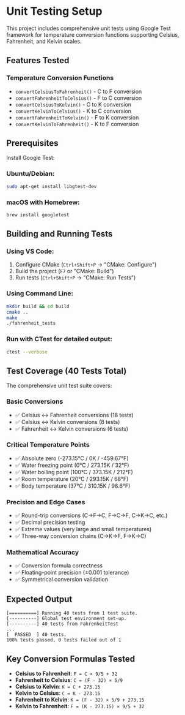 # Unit Testing Setup

This project includes comprehensive unit tests using Google Test framework for temperature conversion functions supporting Celsius, Fahrenheit, and Kelvin scales.

## Features Tested

### Temperature Conversion Functions
- `convertCelsiusToFahrenheit()` - C to F conversion
- `convertFahrenheitToCelsius()` - F to C conversion  
- `convertCelsiusToKelvin()` - C to K conversion
- `convertKelvinToCelsius()` - K to C conversion
- `convertFahrenheitToKelvin()` - F to K conversion
- `convertKelvinToFahrenheit()` - K to F conversion

## Prerequisites

Install Google Test:

### Ubuntu/Debian:
```bash
sudo apt-get install libgtest-dev
```

### macOS with Homebrew:
```bash
brew install googletest
```

## Building and Running Tests

### Using VS Code:
1. Configure CMake (`Ctrl+Shift+P` → "CMake: Configure")
2. Build the project (`F7` or "CMake: Build")
3. Run tests (`Ctrl+Shift+P` → "CMake: Run Tests")

### Using Command Line:
```bash
mkdir build && cd build
cmake ..
make
./fahrenheit_tests
```

### Run with CTest for detailed output:
```bash
ctest --verbose
```

## Test Coverage (40 Tests Total)

The comprehensive unit test suite covers:

### Basic Conversions
- ✅ Celsius ↔ Fahrenheit conversions (18 tests)
- ✅ Celsius ↔ Kelvin conversions (8 tests)  
- ✅ Fahrenheit ↔ Kelvin conversions (6 tests)

### Critical Temperature Points
- ✅ Absolute zero (-273.15°C / 0K / -459.67°F)
- ✅ Water freezing point (0°C / 273.15K / 32°F)
- ✅ Water boiling point (100°C / 373.15K / 212°F)
- ✅ Room temperature (20°C / 293.15K / 68°F)
- ✅ Body temperature (37°C / 310.15K / 98.6°F)

### Precision and Edge Cases
- ✅ Round-trip conversions (C→F→C, F→C→F, C→K→C, etc.)
- ✅ Decimal precision testing
- ✅ Extreme values (very large and small temperatures)
- ✅ Three-way conversion chains (C→K→F, F→K→C)

### Mathematical Accuracy
- ✅ Conversion formula correctness
- ✅ Floating-point precision (±0.001 tolerance)
- ✅ Symmetrical conversion validation

## Expected Output
```
[==========] Running 40 tests from 1 test suite.
[----------] Global test environment set-up.
[----------] 40 tests from FahrenheitTest
...
[  PASSED  ] 40 tests.
100% tests passed, 0 tests failed out of 1
```

## Key Conversion Formulas Tested

- **Celsius to Fahrenheit**: `F = C × 9/5 + 32`
- **Fahrenheit to Celsius**: `C = (F - 32) × 5/9`
- **Celsius to Kelvin**: `K = C + 273.15`
- **Kelvin to Celsius**: `C = K - 273.15`
- **Fahrenheit to Kelvin**: `K = (F - 32) × 5/9 + 273.15`
- **Kelvin to Fahrenheit**: `F = (K - 273.15) × 9/5 + 32`
